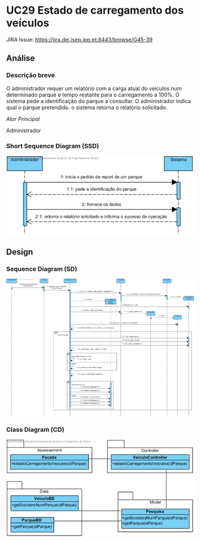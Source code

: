 # UC29 Estado de carregamento dos veículos

JIRA Issue: https://jira.dei.isep.ipp.pt:8443/browse/G45-39

## Análise

### Descrição breve

O administrador requer um relatório com a carga atual do veículos num determinado parque e tempo restante para o carregamento a 100%. O sistema pede a identificação do parque a consultar. O administrador indica qual o parque pretendido. o sistema retorna o relatório solicitado.

*Ator Principal*

Administrador

### Short Sequence Diagram (SSD)

![UC29_SSD_estadoCarregamentoVeiculos.png](UC29_SSD_estadoCarregamentoVeiculos.png)

## Design

### Sequence Diagram (SD)

![UC29_SD_estadoCarregamentoVeiculos.png](UC29_SD_estadoCarregamentoVeiculos.png)

### Class Diagram (CD)

![UC29_CD_estadoCarregamentoVeiculos.png](UC29_CD_estadoCarregamentoVeiculos.png)







